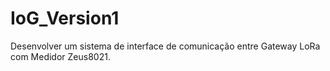 # IoG_Version1

Desenvolver um sistema de interface de comunicação entre Gateway LoRa com Medidor Zeus8021.


 
 

